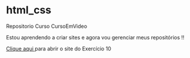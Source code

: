 # html_css
 Repositorio Curso CursoEmVideo

Estou aprendendo a criar sites e agora vou gerenciar meus repositórios !!
<p><a href="https://filipe-adfreitas.github.io/html_css/desafio10">Clique aqui </a>para abrir o site do Exercício 10</p>
